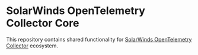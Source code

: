 # SolarWinds OpenTelemetry Collector Core
This repository contains shared functionality for [SolarWinds OpenTelemetry Collector](https://github.com/solarwinds/solarwinds-otel-collector-releases) ecosystem.
